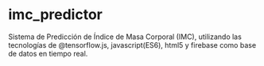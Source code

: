 # imc_predictor
Sistema de Predicción de Índice de Masa Corporal (IMC), utilizando las tecnologías de @tensorflow.js, javascript(ES6), html5 y firebase como base de datos en tiempo real.
